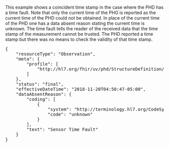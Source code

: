 This example shows a coincident time stamp in the case where the PHD has a time fault. Note that only the current time of the PHG is reported as the current time of the PHD could not be obtained. In place of the current time of the PHD one has a data absent reason stating the current time is unknown. The time fault tells the reader of the received data that the time stamp of the measurement cannot be trusted. The PHD reported a time stamp but there was no means to check the validity of that time stamp.

<pre>
{
	"resourceType": "Observation",
	"meta": {
		"profile": [
			"http://hl7.org/fhir/uv/phd/StructureDefinition/PhdCoincidentTimeStampObservation"
		]
	},
	"status": "final",
	"effectiveDateTime": "2018-11-20T04:50:47-05:00",
	"dataAbsentReason": {
		"coding": [
			{
				"system": "http://terminology.hl7.org/CodeSystem/data-absent-reason",
				"code": "unknown"
			}
		],
		"text": "Sensor Time Fault"
	}
}
</pre>
